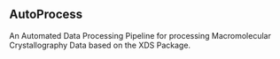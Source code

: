 AutoProcess
-----------

An Automated Data Processing Pipeline for processing Macromolecular Crystallography Data based on the XDS Package.
